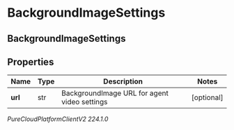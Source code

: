 # BackgroundImageSettings

## BackgroundImageSettings

## Properties

|Name | Type | Description | Notes|
|------------ | ------------- | ------------- | -------------|
| **url** | str | BackgroundImage URL for agent video settings | [optional] |



_PureCloudPlatformClientV2 224.1.0_
